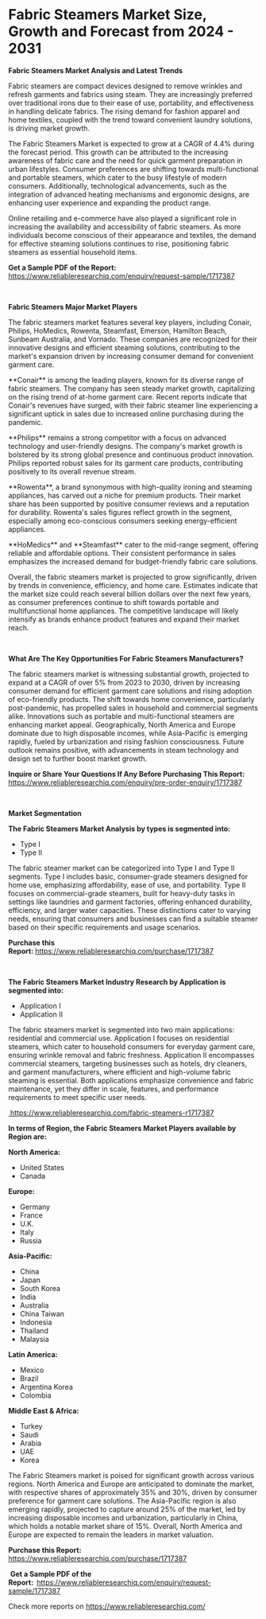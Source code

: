 <p><h1>Fabric Steamers Market Size, Growth and Forecast from 2024 - 2031</h1></p><p><strong>Fabric Steamers Market Analysis and Latest Trends</strong></p>
<p><p>Fabric steamers are compact devices designed to remove wrinkles and refresh garments and fabrics using steam. They are increasingly preferred over traditional irons due to their ease of use, portability, and effectiveness in handling delicate fabrics. The rising demand for fashion apparel and home textiles, coupled with the trend toward convenient laundry solutions, is driving market growth.</p><p>The Fabric Steamers Market is expected to grow at a CAGR of 4.4% during the forecast period. This growth can be attributed to the increasing awareness of fabric care and the need for quick garment preparation in urban lifestyles. Consumer preferences are shifting towards multi-functional and portable steamers, which cater to the busy lifestyle of modern consumers. Additionally, technological advancements, such as the integration of advanced heating mechanisms and ergonomic designs, are enhancing user experience and expanding the product range.</p><p>Online retailing and e-commerce have also played a significant role in increasing the availability and accessibility of fabric steamers. As more individuals become conscious of their appearance and textiles, the demand for effective steaming solutions continues to rise, positioning fabric steamers as essential household items.</p></p>
<p><strong>Get a Sample PDF of the Report:&nbsp;</strong> <a href="https://www.reliableresearchiq.com/enquiry/request-sample/1717387?utm_campaign=1087&utm_medium=2&utm_source=Github&utm_content=ia&utm_term=28122024&utm_id=fabric-steamers">https://www.reliableresearchiq.com/enquiry/request-sample/1717387</a></p>
<p>&nbsp;</p>
<p><strong>Fabric Steamers Major Market Players</strong></p>
<p><p>The fabric steamers market features several key players, including Conair, Philips, HoMedics, Rowenta, Steamfast, Emerson, Hamilton Beach, Sunbeam Australia, and Vornado. These companies are recognized for their innovative designs and efficient steaming solutions, contributing to the market's expansion driven by increasing consumer demand for convenient garment care.</p><p>**Conair** is among the leading players, known for its diverse range of fabric steamers. The company has seen steady market growth, capitalizing on the rising trend of at-home garment care. Recent reports indicate that Conair's revenues have surged, with their fabric steamer line experiencing a significant uptick in sales due to increased online purchasing during the pandemic.</p><p>**Philips** remains a strong competitor with a focus on advanced technology and user-friendly designs. The company's market growth is bolstered by its strong global presence and continuous product innovation. Philips reported robust sales for its garment care products, contributing positively to its overall revenue stream.</p><p>**Rowenta**, a brand synonymous with high-quality ironing and steaming appliances, has carved out a niche for premium products. Their market share has been supported by positive consumer reviews and a reputation for durability. Rowenta's sales figures reflect growth in the segment, especially among eco-conscious consumers seeking energy-efficient appliances.</p><p>**HoMedics** and **Steamfast** cater to the mid-range segment, offering reliable and affordable options. Their consistent performance in sales emphasizes the increased demand for budget-friendly fabric care solutions.</p><p>Overall, the fabric steamers market is projected to grow significantly, driven by trends in convenience, efficiency, and home care. Estimates indicate that the market size could reach several billion dollars over the next few years, as consumer preferences continue to shift towards portable and multifunctional home appliances. The competitive landscape will likely intensify as brands enhance product features and expand their market reach.</p></p>
<p>&nbsp;</p>
<p><strong>What Are The Key Opportunities For Fabric Steamers Manufacturers?</strong></p>
<p><p>The fabric steamers market is witnessing substantial growth, projected to expand at a CAGR of over 5% from 2023 to 2030, driven by increasing consumer demand for efficient garment care solutions and rising adoption of eco-friendly products. The shift towards home convenience, particularly post-pandemic, has propelled sales in household and commercial segments alike. Innovations such as portable and multi-functional steamers are enhancing market appeal. Geographically, North America and Europe dominate due to high disposable incomes, while Asia-Pacific is emerging rapidly, fueled by urbanization and rising fashion consciousness. Future outlook remains positive, with advancements in steam technology and design set to further boost market growth.</p></p>
<p><strong>Inquire or Share Your Questions If Any Before Purchasing This Report:</strong> <a href="https://www.reliableresearchiq.com/enquiry/pre-order-enquiry/1717387?utm_campaign=1087&utm_medium=2&utm_source=Github&utm_content=ia&utm_term=28122024&utm_id=fabric-steamers">https://www.reliableresearchiq.com/enquiry/pre-order-enquiry/1717387</a></p>
<p>&nbsp;</p>
<p><strong>Market Segmentation</strong></p>
<p><strong>The Fabric Steamers Market Analysis by types is segmented into:</strong></p>
<p><ul><li>Type I</li><li>Type II</li></ul></p>
<p><p>The fabric steamer market can be categorized into Type I and Type II segments. Type I includes basic, consumer-grade steamers designed for home use, emphasizing affordability, ease of use, and portability. Type II focuses on commercial-grade steamers, built for heavy-duty tasks in settings like laundries and garment factories, offering enhanced durability, efficiency, and larger water capacities. These distinctions cater to varying needs, ensuring that consumers and businesses can find a suitable steamer based on their specific requirements and usage scenarios.</p></p>
<p><strong>Purchase this Report:&nbsp;</strong><a href="https://www.reliableresearchiq.com/purchase/1717387?utm_campaign=1087&utm_medium=2&utm_source=Github&utm_content=ia&utm_term=28122024&utm_id=fabric-steamers">https://www.reliableresearchiq.com/purchase/1717387</a></p>
<p>&nbsp;</p>
<p><strong>The Fabric Steamers Market Industry Research by Application is segmented into:</strong></p>
<p><ul><li>Application I</li><li>Application II</li></ul></p>
<p><p>The fabric steamers market is segmented into two main applications: residential and commercial use. Application I focuses on residential steamers, which cater to household consumers for everyday garment care, ensuring wrinkle removal and fabric freshness. Application II encompasses commercial steamers, targeting businesses such as hotels, dry cleaners, and garment manufacturers, where efficient and high-volume fabric steaming is essential. Both applications emphasize convenience and fabric maintenance, yet they differ in scale, features, and performance requirements to meet specific user needs.</p></p>
<p><a href="https://www.reliableresearchiq.com/fabric-steamers-r1717387?utm_campaign=1087&utm_medium=2&utm_source=Github&utm_content=ia&utm_term=28122024&utm_id=fabric-steamers">&nbsp;https://www.reliableresearchiq.com/fabric-steamers-r1717387</a></p>
<p><strong>In terms of Region, the Fabric Steamers Market Players available by Region are:</strong></p>
<p>
    <p> <strong> North America: </strong>
        <ul>
            <li>United States</li>
            <li>Canada</li>
        </ul>
        </p> 
    <p> <strong> Europe: </strong>
        <ul>
            <li>Germany</li>
            <li>France</li>
            <li>U.K.</li>
            <li>Italy</li>
            <li>Russia</li>
        </ul>
        </p> 
    <p> <strong> Asia-Pacific: </strong>
        <ul>
            <li>China</li>
            <li>Japan</li>
            <li>South Korea</li>
            <li>India</li>
            <li>Australia</li>
            <li>China Taiwan</li>
            <li>Indonesia</li>
            <li>Thailand</li>
            <li>Malaysia</li>
        </ul>
        </p> 
    <p> <strong> Latin America: </strong>
        <ul>
            <li>Mexico</li>
            <li>Brazil</li>
            <li>Argentina Korea</li>
            <li>Colombia</li>
        </ul>
        </p> 
    <p> <strong> Middle East & Africa: </strong>
        <ul>
            <li>Turkey</li>
            <li>Saudi</li>
            <li>Arabia</li>
            <li>UAE</li>
            <li>Korea</li>
        </ul>
    </p>
    </p>
<p><p>The Fabric Steamers market is poised for significant growth across various regions. North America and Europe are anticipated to dominate the market, with respective shares of approximately 35% and 30%, driven by consumer preference for garment care solutions. The Asia-Pacific region is also emerging rapidly, projected to capture around 25% of the market, led by increasing disposable incomes and urbanization, particularly in China, which holds a notable market share of 15%. Overall, North America and Europe are expected to remain the leaders in market valuation.</p></p>
<p><strong>Purchase this Report: </strong><a href="https://www.reliableresearchiq.com/purchase/1717387?utm_campaign=1087&utm_medium=2&utm_source=Github&utm_content=ia&utm_term=28122024&utm_id=fabric-steamers">https://www.reliableresearchiq.com/purchase/1717387</a></p>
<p>&nbsp;<strong>Get a Sample PDF of the Report:&nbsp;&nbsp;</strong><a href="https://www.reliableresearchiq.com/enquiry/request-sample/1717387?utm_campaign=1087&utm_medium=2&utm_source=Github&utm_content=ia&utm_term=28122024&utm_id=fabric-steamers">https://www.reliableresearchiq.com/enquiry/request-sample/1717387</a></p>
<p><strong></strong></p>
<p>Check more reports on <a href="https://www.reliableresearchiq.com/?utm_campaign=1087&utm_medium=2&utm_source=Github&utm_content=ia&utm_term=28122024&utm_id=fabric-steamers">https://www.reliableresearchiq.com/</a></p>